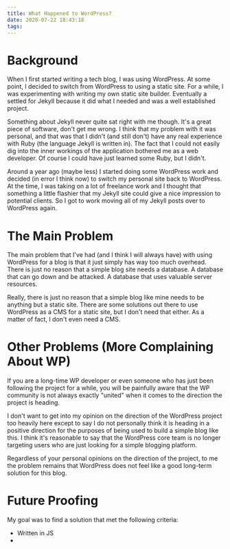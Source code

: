 ```yaml
---
title: What Happened to WordPress?
date: 2020-07-22 18:43:18
tags:
---
```


# Background

When I first started writing a tech blog, I was using WordPress. At some point, I decided to switch from WordPress to using a static site. For a while, I was experimenting with writing my own static site builder. Eventually a settled for Jekyll because it did what I needed and was a well established project. 

Something about Jekyll never quite sat right with me though. It's a great piece of software, don't get me wrong. I think that my problem with it was personal, and that was that I didn't (and still don't) have any real experience with Ruby (the language Jekyll is written in). The fact that I could not easily dig into the inner workings of the application bothered me as a web developer. Of course I could have just learned some Ruby, but I didn't. 

Around a year ago (maybe less) I started doing some WordPress work and decided (in error I think now) to switch my personal site back to WordPress. At the time, I was taking on a lot of freelance work and I thought that something a little flashier that my Jekyll site could give a nice impression to potential clients. So I got to work moving all of my Jekyll posts over to WordPress again. 

# The Main Problem

The main problem that I've had (and I think I will always have) with using WordPress for a blog is that it just simply has way too much overhead. There is just no reason that a simple blog site needs a database. A database that can go down and be attacked. A database that uses valuable server resources. 

Really, there is just no reason that a simple blog like mine needs to be anything but a static site. There are some solutions out there to use WordPress as a CMS for a static site, but I don't need that either. As a matter of fact, I don't even need a CMS. 

# Other Problems (More Complaining About WP)

If you are a long-time WP developer or even someone who has just been following the project for a while, you will be painfully aware that the WP community is not always exactly "united" when it comes to the direction the project is heading. 

I don't want to get into my opinion on the direction of the WordPress project too heavily here except to say I do not personally think it is heading in a positive direction for the purposes of being used to build a simple blog like this. I think it's reasonable to say that the WordPress core team is no longer targeting users who are just looking for a simple blogging platform. 

Regardless of your personal opinions on the direction of the project, to me the problem remains that WordPress does not feel like a good long-term solution for this blog. 

# Future Proofing

My goal was to find a solution that met the following criteria:

* Written in JS
* 
